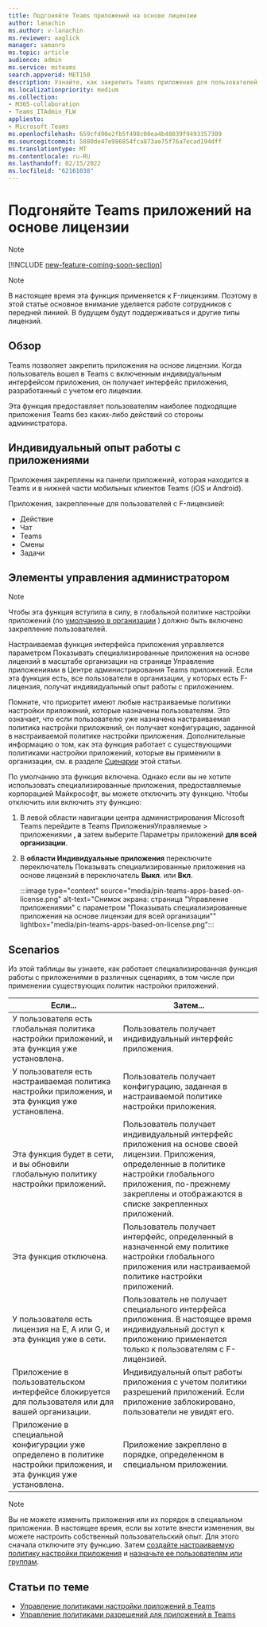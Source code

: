 ```yaml
---
title: Подгоняйте Teams приложений на основе лицензии
author: lanachin
ms.author: v-lanachin
ms.reviewer: aaglick
manager: samanro
ms.topic: article
audience: admin
ms.service: msteams
search.appverid: MET150
description: Узнайте, как закрепить Teams приложения для пользователей в организации на основе лицензии.
ms.localizationpriority: medium
ms.collection:
- M365-collaboration
- Teams_ITAdmin_FLW
appliesto:
- Microsoft Teams
ms.openlocfilehash: 659cfd90e2fb5f498c00ea4b48039f9493357309
ms.sourcegitcommit: 5880de47e986854fca873ae75f76a7ecad194dff
ms.translationtype: MT
ms.contentlocale: ru-RU
ms.lasthandoff: 02/15/2022
ms.locfileid: "62161038"
---
```

# <a name="tailor-your-teams-apps-based-on-license"></a>Подгоняйте Teams приложений на основе лицензии

> [!NOTE]
> [!INCLUDE [new-feature-coming-soon-section](includes/new-feature-coming-soon-section.md)]

> [!NOTE]
> В настоящее время эта функция применяется к F-лицензиям. Поэтому в этой статье основное внимание уделяется работе сотрудников с передней линией. В будущем будут поддерживаться и другие типы лицензий.

## <a name="overview"></a>Обзор

Teams позволяет закрепить приложения на основе лицензии. Когда пользователь вошел в Teams с включенным индивидуальным интерфейсом приложения, он получает интерфейс приложения, разработанный с учетом его лицензии.

Эта функция предоставляет пользователям наиболее подходящие приложения Teams без каких-либо действий со стороны администратора.

## <a name="tailored-app-experience"></a>Индивидуальный опыт работы с приложениями

Приложения закреплены на панели приложений, которая находится в Teams и в нижней части мобильных клиентов Teams (iOS и Android).

Приложения, закрепленные для пользователей с F-лицензией:

- Действие
- Чат
- Teams
- Смены
- Задачи

## <a name="admin-controls"></a>Элементы управления администратором

> [!NOTE]
> Чтобы эта функция вступила в силу, в глобальной политике настройки приложений (по [умолчанию в организации](teams-app-setup-policies.md) ) должно быть включено закрепление пользователей.

Настраиваемая функция интерфейса приложения управляется параметром  Показывать специализированные приложения на основе лицензий в масштабе организации на странице Управление [](manage-apps.md#manage-org-wide-app-settings) приложениями в Центре администрирования Teams приложений. Если эта функция есть, все пользователи в организации, у которых есть F-лицензия, получат индивидуальный опыт работы с приложением.

Помните, что приоритет имеют любые настраиваемые политики настройки приложений, которые назначены пользователям. Это означает, что если пользователю уже назначена настраиваемая политика настройки приложений, он получает конфигурацию, заданной в настраиваемой политике настройки приложения. Дополнительные информацию о том, как эта функция работает с существующими политиками настройки приложений, которые вы применили в организации, см. в разделе [Сценарии](#scenarios) этой статьи.

По умолчанию эта функция включена. Однако если вы не хотите использовать специализированные приложения, предоставляемые корпорацией Майкрософт, вы можете отключить эту функцию. Чтобы отключить или включить эту функцию:

1. В левой области навигации центра администрирования Microsoft Teams перейдите в Teams ПриложенияУправляемые  >  приложениями **, а** затем выберите Параметры приложений **для всей организации**.
2. В **области Индивидуальные приложения** переключите переключатель Показывать специализированные приложения на основе лицензий в переключатель **Выкл**. или **Вкл**.

    :::image type="content" source="media/pin-teams-apps-based-on-license.png" alt-text="Снимок экрана: страница "Управление приложениями" с параметром "Показывать специализированные приложения на основе лицензии для всей организации"" lightbox="media/pin-teams-apps-based-on-license.png":::

## <a name="scenarios"></a>Scenarios

Из этой таблицы вы узнаете, как работает специализированная функция работы с приложениями в различных сценариях, в том числе при применении существующих политик настройки приложений.

|Если...  |Затем... |
|---------|---------|
|У пользователя есть глобальная политика настройки приложений, и эта функция уже установлена.     | Пользователь получает индивидуальный интерфейс приложения.        |
|У пользователя есть настраиваемая политика настройки приложения, и эта функция уже установлена.    |Пользователь получает конфигурацию, заданная в настраиваемой политике настройки приложения.          |
|Эта функция будет в сети, и вы обновили глобальную политику настройки приложений.     |Пользователь получает индивидуальный интерфейс приложения на основе своей лицензии. Приложения, определенные в политике настройки глобального приложения, по-прежнему закреплены и отображаются в списке закрепленных приложений.          |
|Эта функция отключена.   | Пользователь получает интерфейс, определенный в назначенной ему политике настройки глобального приложения или настраиваемой политике настройки приложений.          |
|У пользователя есть лицензия на E, A или G, и эта функция уже в сети.   | Пользователь не получает специального интерфейса приложения. В настоящее время индивидуальный доступ к приложению применяется только к пользователям с F-лицензией.        |
|Приложение в пользовательском интерфейсе блокируется для пользователя или для вашей организации.      |Индивидуальный опыт работы приложения с учетом политики разрешений приложений. Если приложение заблокировано, пользователи не увидят его.           |
|Приложение в специальной конфигурации уже определено в политике настройки приложения, и эта функция уже установлена. |Приложение закреплено в порядке, определенном в специальном приложении.        |

> [!NOTE]
> Вы не можете изменить приложения или их порядок в специальном приложении. В настоящее время, если вы хотите внести изменения, вы можете настроить собственный пользовательский опыт. Для этого сначала отключите эту функцию. Затем [создайте настраиваемую политику настройки приложения](teams-app-setup-policies.md) и [назначьте ее пользователям или группам](assign-policies-users-and-groups.md).

## <a name="related-articles"></a>Статьи по теме

- [Управление политиками настройки приложений в Teams](teams-app-setup-policies.md)
- [Управление политиками разрешений для приложений в Teams](teams-app-permission-policies.md)

